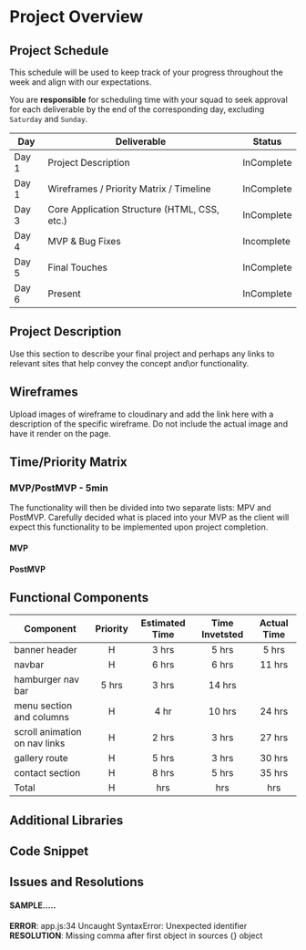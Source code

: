 # Project Overview

## Project Schedule

This schedule will be used to keep track of your progress throughout the week and align with our expectations.  

You are **responsible** for scheduling time with your squad to seek approval for each deliverable by the end of the corresponding day, excluding `Saturday` and `Sunday`.

|  Day | Deliverable | Status
|---|---| ---|
|Day 1| Project Description | InComplete
|Day 1| Wireframes / Priority Matrix / Timeline | InComplete
|Day 3| Core Application Structure (HTML, CSS, etc.) | InComplete
|Day 4| MVP & Bug Fixes | Incomplete
|Day 5| Final Touches | InComplete
|Day 6| Present | InComplete


## Project Description

Use this section to describe your final project and perhaps any links to relevant sites that help convey the concept and\or functionality.


## Wireframes

Upload images of wireframe to cloudinary and add the link here with a description of the specific wireframe. Do not include the actual image and have it render on the page.  


## Time/Priority Matrix 



### MVP/PostMVP - 5min

The functionality will then be divided into two separate lists: MPV and PostMVP.  Carefully decided what is placed into your MVP as the client will expect this functionality to be implemented upon project completion.  

#### MVP



#### PostMVP 



## Functional Components

| Component | Priority | Estimated Time | Time Invetsted | Actual Time |
| --- | :---: |  :---: | :---: | :---: |
| banner header | H | 3 hrs | 5 hrs | 5 hrs |
| navbar | H | 6 hrs |  6 hrs | 11 hrs |
| hamburger nav bar | 5 hrs | 3 hrs | 14 hrs | 
| menu section and columns | H | 4 hr | 10 hrs | 24 hrs | 
| scroll animation on nav links | H | 2 hrs | 3 hrs | 27 hrs | 
| gallery route | H | 5 hrs | 3 hrs | 30 hrs |
| contact section | H | 8 hrs | 5 hrs | 35 hrs |
| Total | H | hrs| hrs | hrs |

## Additional Libraries


## Code Snippet


## Issues and Resolutions


#### SAMPLE.....
**ERROR**: app.js:34 Uncaught SyntaxError: Unexpected identifier                                
**RESOLUTION**: Missing comma after first object in sources {} object
